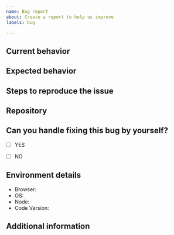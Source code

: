 ```yaml
---
name: Bug report
about: Create a report to help us improve
labels: bug

---
```


## Current behavior
<!--  Describe the current behavior pointing exactly why it's not working as intended. -->



## Expected behavior
<!-- Describe what the desired behavior should be. -->



## Steps to reproduce the issue
<!--
Please provide the steps to reproduce and if possible a *minimal reproducible example* of the problem via
https://stackblitz.com or with a screenshot if it's more accurate.
 -->



## Repository
<!-- If possible, share a repository link where this problem occurs -->



## Can you handle fixing this bug by yourself?

- [ ] YES
- [ ] NO


## Environment details
<!-- Please provide all the informations required below. -->
- Browser: <!-- Your browser, version -->
- OS: <!-- Your operating system, version -->
- Node: <!-- Version of Node.js used to run the project -->
- Code Version: <!-- Tag, branch or commit determining which version of code is used -->

## Additional information
<!-- If you think that any additional information would be useful, please provide them here. -->

